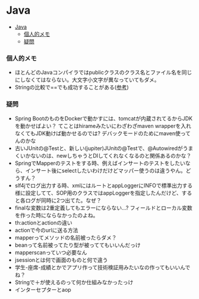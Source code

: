 # Java

- [Java](#java)
    - [個人的メモ](#個人的メモ)
    - [疑問](#疑問)

### 個人的メモ

- ほとんどのJavaコンパイラではpublicクラスのクラス名とファイル名を同じにしなくてはならない。大文字小文字が異なっていてもダメ。
- Stringの比較で==でも成功することがある([参考](https://qiita.com/awesam86/items/5d3461ecd4af30d88d71))

### 疑問

- Spring BootのものをDockerで動かすには、tomcatが内蔵されてるからJDKを動かせばよい？
てことはhirameみたいにわざわざmaven wrapperを入れなくてもJDK動けば動かせるのでは? デバックモードのためにmaven使ってんのかな
- 古いJUnitの@Testと、新しい(jupiter)JUnitの@Testで、@Autowiredがうまくいかないのは、newしちゃうとDIしてくれなくなるのと関係あるのかな？
- SpringでMapperのテストをする時、例えばインサートのテストをしたいなら、インサート後にselectしたいわけだけどマッパー使うのは違うやん。どうすん？
- slf4jでログ出力する時、xmlにはルートとappLoggerにINFOで標準出力する様に設定してて、SOP用のクラスではappLoggerを指定したんだけど、すると各ログが同時に2つ出てた。なぜ？
- finalな変数は2重定義してもエラーにならない…? フィールドとローカル変数を作った時にならなかったのよね。
- th:actionとactionの違い
- actionで今のurlに送る方法
- mapperってメソッドの名前被ったらダメ？
- beanって名前被ってたり型が被っててもいいんだっけ
- mapperscanっていつ必要なん
- jsessionとは何で画面のものと何で違う
- 学生-座席-成績とかでアプリ作って技術検証用みたいなの作ってもいいんでね？
- Stringで＋が使えるのって何か仕組みなかったっけ
- インターセプターとaop
